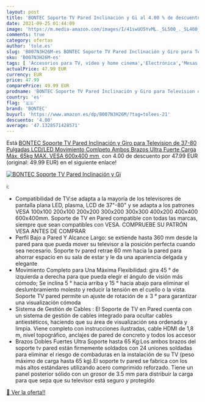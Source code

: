 ```yaml
---
layout: post
title: 'BONTEC Soporte TV Pared Inclinación y Gi al 4.00 % de descuento'
date: 2021-09-25 01:44:09
image: 'https://m.media-amazon.com/images/I/41swUO5YvML._SL500_._SL400_.jpg'
comments: true
category: ofertas
author: 'tole.es'
slug: 'B007N3H26M-es BONTEC Soporte TV Pared Inclinación y Giro para Television...'
sku: 'B007N3H26M-es'
tags: [ 'Accesorios para TV, vídeo y home cinema','Electrónica','Mesas y soportes para TV','Soportes de pared y techo para TV','TV, vídeo y home cinema','bontec','television', ]
actualPrice: 47.99 EUR
currency: EUR
price: 47.99
comparePrice: 49.99 EUR
prodname: 'BONTEC Soporte TV Pared Inclinación y Giro para Television de 37-80 Pulgadas LCD/LED Movimiento Comlpeto  Ambos Brazos Ultra Fuerte  Carga Máx. 65kg  MAX. VESA 600x400 mm '
country: 'es'
flag: '🇪🇸'
brand: 'BONTEC'
buyurl: 'https://www.amazon.es/dp/B007N3H26M/?tag=tolees-21'
descuento: '4.00'
average: '47.1328571428571'
---
```


Está [BONTEC Soporte TV Pared Inclinación y Giro para Television de 37-80 Pulgadas LCD/LED Movimiento Comlpeto  Ambos Brazos Ultra Fuerte  Carga Máx. 65kg  MAX. VESA 600x400 mm ](https://www.amazon.es/dp/B007N3H26M/?tag=tolees-21) con 4.00 de descuento por 47.99 EUR (original: 49.99 EUR) en el siguiente enlace!

[![BONTEC Soporte TV Pared Inclinación y Gi](https://m.media-amazon.com/images/I/41swUO5YvML._SL500_._SL400_.jpg)](https://www.amazon.es/dp/B007N3H26M/?tag=tolees-21)

ℹ️:

- Compatibilidad de TV:se adapta a la mayoría de los televisores de pantalla plana LED, plasma, LCD de 37"-80" y se adapta a los patrones VESA 100x100 200x100 200x200 300x200 300x300 400x200 400x400 600x400mm. Soporte de TV en Pared compatible con todas las marcas, siempre que sean compatibles con VESA. COMPRUEBE SU PATRÓN VESA ANTES DE COMPRAR
- Perfil Bajo a Pared Y Alcance Largo: se extiende hasta 360 mm desde la pared para que pueda mover su televisor a la posición perfecta cuando sea necesario. Soporte tv pared retrae 60 mm hacia la pared para ahorrar espacio en su sala de estar y le da una apariencia delgada y elegante
- Movimiento Completo para Una Máxima Flexibilidad: gira 45 ° de izquierda a derecha para que pueda elegir el ángulo de visión más cómodo; Se inclina 5 ° hacia arriba y 15 ° hacia abajo para eliminar el deslumbramiento molesto y reducir la tensión en el cuello o la vista. Soporte TV pared permite un ajuste de rotación de ± 3 ° para garantizar una visualización cómoda
- Sistema de Gestión de Cables : El Soporte de TV en Pared cuenta con un sistema de gestión de cables integrado para ocultar cables antiestéticos, haciendo que su área de visualización sea ordenada y limpia. Viene completo con instrucciones ilustradas, cable HDMI de 1,8 m, nivel topográfico, anclajes de pared de concreto y todos los accesor
- Brazos Dobles Fuertes Ultra Soporte hasta 65 Kg:Los ambos brazos del soporte tv pared están firmemente soldados con 24 uniones soldadas para eliminar el riesgo de combaduras en la instalación de su TV (peso máximo de carga hasta 65 kg).El soporte tv pared se fabrica con los más altos estándares utilizando acero comprimido reforzado. Tiene un panel posterior sólido con un grosor de 3.5 mm para distribuir la carga para que sepa que su televisor está seguro y protegido

[🛒 Ver la oferta!!](https://www.amazon.es/dp/B007N3H26M/?tag=tolees-21)
